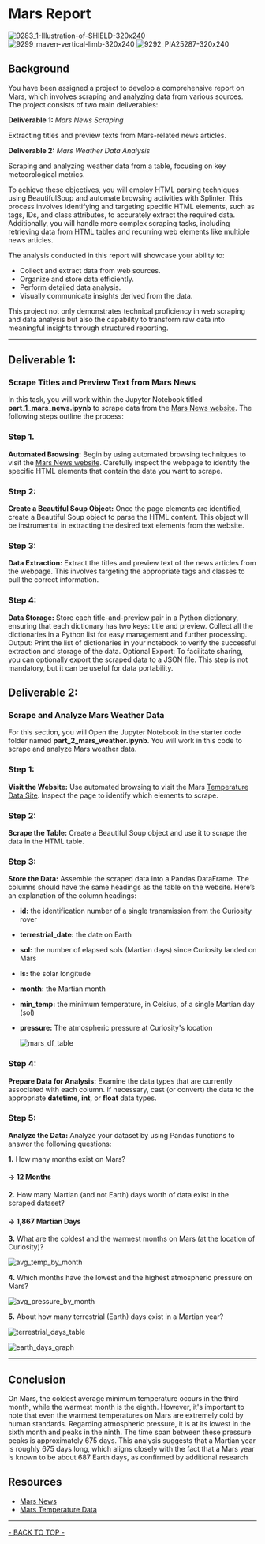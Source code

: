 # Mars Report

![9283_1-Illustration-of-SHIELD-320x240](https://github.com/Taireagan/Mars-Report/blob/main/Images/9283_1-Illustration-of-SHIELD-320x240.jpeg)
![9299_maven-vertical-limb-320x240](https://github.com/Taireagan/Mars-Report/blob/main/Images/9299_maven-vertical-limb-320x240.jpeg)
![9292_PIA25287-320x240](https://github.com/Taireagan/Mars-Report/blob/main/Images/9292_PIA25287-320x240.jpeg)


## Background
You have been assigned a project to develop a comprehensive report on Mars, which involves scraping and analyzing data from various sources. The project consists of two main deliverables:

**Deliverable 1:** _Mars News Scraping_

 Extracting titles and preview texts from Mars-related news articles.

**Deliverable 2:** _Mars Weather Data Analysis_

 Scraping and analyzing weather data from a table, focusing on key meteorological metrics.
 
To achieve these objectives, you will employ HTML parsing techniques using BeautifulSoup and automate browsing activities with Splinter. This process involves identifying and targeting specific HTML elements, such as tags, IDs, and class attributes, to accurately extract the required data. Additionally, you will handle more complex scraping tasks, including retrieving data from HTML tables and recurring web elements like multiple news articles.

The analysis conducted in this report will showcase your ability to:

- Collect and extract data from web sources.
- Organize and store data efficiently.
- Perform detailed data analysis.
- Visually communicate insights derived from the data.
  
This project not only demonstrates technical proficiency in web scraping and data analysis but also the capability to transform raw data into meaningful insights through structured reporting.

---

## Deliverable 1:
### Scrape Titles and Preview Text from Mars News
In this task, you will work within the Jupyter Notebook titled **part_1_mars_news.ipynb** to scrape data from the [Mars News website](https://static.bc-edx.com/data/web/mars_news/index.html). 
The following steps outline the process:

### Step 1.  
**Automated Browsing:**  Begin by using automated browsing techniques to visit the [Mars News website](https://static.bc-edx.com/data/web/mars_news/index.html). Carefully inspect the webpage to identify the specific HTML elements that contain the data you want to scrape.

### Step 2:
**Create a Beautiful Soup Object:**  Once the page elements are identified, create a Beautiful Soup object to parse the HTML content. This object will be instrumental in extracting the desired text elements from the website.

### Step 3:
**Data Extraction:**  Extract the titles and preview text of the news articles from the webpage. This involves targeting the appropriate tags and classes to pull the correct information.

### Step 4:
**Data Storage:**  Store each title-and-preview pair in a Python dictionary, ensuring that each dictionary has two keys: title and preview.
Collect all the dictionaries in a Python list for easy management and further processing.
Output: Print the list of dictionaries in your notebook to verify the successful extraction and storage of the data.
Optional Export: To facilitate sharing, you can optionally export the scraped data to a JSON file. This step is not mandatory, but it can be useful for data portability.

## Deliverable 2:
### Scrape and Analyze Mars Weather Data  
For this section, you will Open the Jupyter Notebook in the starter code folder named **part_2_mars_weather.ipynb**. You will work in this code to scrape and analyze Mars weather data.

### Step 1:
**Visit the Website:**  Use automated browsing to visit the Mars [Temperature Data Site](https://static.bc-edx.com/data/web/mars_facts/temperature.html). Inspect the page to identify which elements to scrape.

### Step 2:
**Scrape the Table:**  Create a Beautiful Soup object and use it to scrape the data in the HTML table.

### Step 3:
**Store the Data:**  Assemble the scraped data into a Pandas DataFrame. The columns should have the same headings as the table on the website.
Here’s an explanation of the column headings:
- **id:** the identification number of a single transmission from the Curiosity rover
- **terrestrial_date:** the date on Earth
- **sol:** the number of elapsed sols (Martian days) since Curiosity landed on Mars
- **ls:** the solar longitude
- **month:** the Martian month
- **min_temp:** the minimum temperature, in Celsius, of a single Martian day (sol)
- **pressure:** The atmospheric pressure at Curiosity's location

  ![mars_df_table](https://github.com/Taireagan/Mars-Report/blob/main/Saved%20Graphs/mars_df_table.png)

### Step 4:
**Prepare Data for Analysis:**  Examine the data types that are currently associated with each column. If necessary, cast (or convert) the data to the appropriate **datetime**, **int**, or **float** data types.

### Step 5:
**Analyze the Data:**  Analyze your dataset by using Pandas functions to answer the following questions:

**1.**  How many months exist on Mars?
    
#### &#8594; 12 Months

**2.**  How many Martian (and not Earth) days worth of data exist in the scraped dataset?

#### &#8594; 1,867 Martian Days

**3.** What are the coldest and the warmest months on Mars (at the location of Curiosity)? 

![avg_temp_by_month](https://github.com/Taireagan/Mars-Report/blob/main/Saved%20Graphs/avg_temp_by_month.png)

**4.** Which months have the lowest and the highest atmospheric pressure on Mars?

![avg_pressure_by_month](https://github.com/Taireagan/Mars-Report/blob/main/Saved%20Graphs/avg_pressure_by_month.png)

**5.** About how many terrestrial (Earth) days exist in a Martian year?

![terrestrial_days_table](https://github.com/Taireagan/Mars-Report/blob/main/Saved%20Graphs/terrestrial_days_table.png)

![earth_days_graph](https://github.com/Taireagan/Mars-Report/blob/main/Saved%20Graphs/earth_days_graph.png)


---

## Conclusion
On Mars, the coldest average minimum temperature occurs in the third month, while the warmest month is the eighth. However, it's important to note that even the warmest temperatures on Mars are extremely cold by human standards. Regarding atmospheric pressure, it is at its lowest in the sixth month and peaks in the ninth. The time span between these pressure peaks is approximately 675 days. This analysis suggests that a Martian year is roughly 675 days long, which aligns closely with the fact that a Mars year is known to be about 687 Earth days, as confirmed by additional research


## Resources
- [Mars News](https://static.bc-edx.com/data/web/mars_news/index.html)
- [Mars Temperature Data](https://static.bc-edx.com/data/web/mars_facts/temperature.html)

---

[- BACK TO TOP -](#mars-report)
